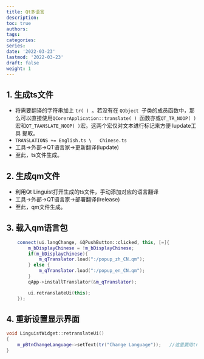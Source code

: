 ```yaml
---
title: Qt多语言
description: 
toc: true
authors:
tags:
categories:
series:
date: '2022-03-23'
lastmod: '2022-03-23'
draft: false
weight: 1
---
```


<!--more-->
## 1. 生成ts文件
- 将需要翻译的字符串加上 `tr( ) `。若没有在 `QObject `子类的成员函数中，那么可以直接使用`QCorerApplication::translate( ) `函数亦或` QT_TR_NOOP( ) `宏和` QT_TAANSLATE_NOOP( ) `宏。这两个宏仅对文本进行标记来方便 lupdate工具 提取。
- `TRANSLATIONS += English.ts \  
				   Chinese.ts`
- 工具->外部->QT语言家->更新翻译(lupdate)
- 至此，ts文件生成。
## 2. 生成qm文件
- 利用Qt Linguist打开生成的ts文件，手动添加对应的语言翻译
- 工具->外部->QT语言家->部署翻译(lrelease)
- 至此，qm文件生成。
## 3. 载入qm语言包
```cpp
    connect(ui.langChange, &QPushButton::clicked, this, [=]{
        m_bDisplayChinese = !m_bDisplayChinese;
        if(m_bDisplayChinese){
            m_qTranslator.load(":/popup_zh_CN.qm");
        } else {
            m_qTranslator.load(":/popup_en_CN.qm");
        }
        qApp->installTranslator(&m_qTranslator);

        ui.retranslateUi(this);
    });

```
## 4. 重新设置显示界面
```cpp
void LinguistWidget::retranslateUi()
{
    m_pBtnChangeLanguage->setText(tr("Change Language"));   //这里要用tr包起来，不然语言家无法识别
}
```
